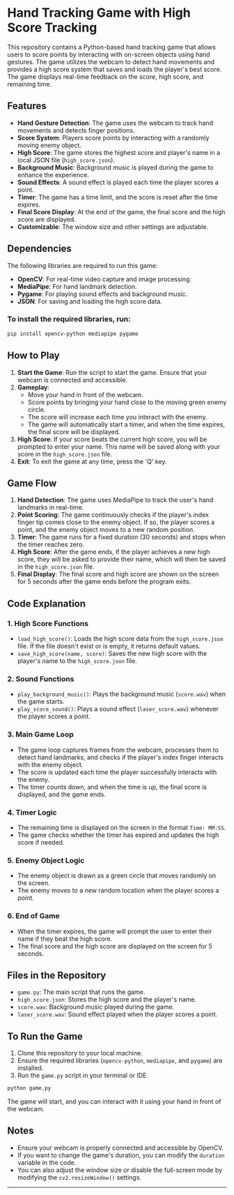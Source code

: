 # Hand Tracking Game with High Score Tracking

This repository contains a Python-based hand tracking game that allows users to score points by interacting with on-screen objects using hand gestures. The game utilizes the webcam to detect hand movements and provides a high score system that saves and loads the player's best score. The game displays real-time feedback on the score, high score, and remaining time.

## Features

- **Hand Gesture Detection**: The game uses the webcam to track hand movements and detects finger positions.
- **Score System**: Players score points by interacting with a randomly moving enemy object.
- **High Score**: The game stores the highest score and player's name in a local JSON file (`high_score.json`).
- **Background Music**: Background music is played during the game to enhance the experience.
- **Sound Effects**: A sound effect is played each time the player scores a point.
- **Timer**: The game has a time limit, and the score is reset after the time expires.
- **Final Score Display**: At the end of the game, the final score and the high score are displayed.
- **Customizable**: The window size and other settings are adjustable.

## Dependencies

The following libraries are required to run this game:

- **OpenCV**: For real-time video capture and image processing.
- **MediaPipe**: For hand landmark detection.
- **Pygame**: For playing sound effects and background music.
- **JSON**: For saving and loading the high score data.

### To install the required libraries, run:

```bash
pip install opencv-python mediapipe pygame
```

## How to Play

1. **Start the Game**: Run the script to start the game. Ensure that your webcam is connected and accessible.
2. **Gameplay**:
   - Move your hand in front of the webcam.
   - Score points by bringing your hand close to the moving green enemy circle.
   - The score will increase each time you interact with the enemy.
   - The game will automatically start a timer, and when the time expires, the final score will be displayed.
3. **High Score**: If your score beats the current high score, you will be prompted to enter your name. This name will be saved along with your score in the `high_score.json` file.
4. **Exit**: To exit the game at any time, press the 'Q' key.

## Game Flow

1. **Hand Detection**: The game uses MediaPipe to track the user's hand landmarks in real-time.
2. **Point Scoring**: The game continuously checks if the player's index finger tip comes close to the enemy object. If so, the player scores a point, and the enemy object moves to a new random position.
3. **Timer**: The game runs for a fixed duration (30 seconds) and stops when the timer reaches zero.
4. **High Score**: After the game ends, if the player achieves a new high score, they will be asked to provide their name, which will then be saved in the `high_score.json` file.
5. **Final Display**: The final score and high score are shown on the screen for 5 seconds after the game ends before the program exits.

## Code Explanation

### 1. **High Score Functions**
   - `load_high_score()`: Loads the high score data from the `high_score.json` file. If the file doesn't exist or is empty, it returns default values.
   - `save_high_score(name, score)`: Saves the new high score with the player's name to the `high_score.json` file.

### 2. **Sound Functions**
   - `play_background_music()`: Plays the background music (`score.wav`) when the game starts.
   - `play_score_sound()`: Plays a sound effect (`laser_score.wav`) whenever the player scores a point.

### 3. **Main Game Loop**
   - The game loop captures frames from the webcam, processes them to detect hand landmarks, and checks if the player's index finger interacts with the enemy object.
   - The score is updated each time the player successfully interacts with the enemy.
   - The timer counts down, and when the time is up, the final score is displayed, and the game ends.

### 4. **Timer Logic**
   - The remaining time is displayed on the screen in the format `Time: MM:SS`.
   - The game checks whether the timer has expired and updates the high score if needed.

### 5. **Enemy Object Logic**
   - The enemy object is drawn as a green circle that moves randomly on the screen.
   - The enemy moves to a new random location when the player scores a point.

### 6. **End of Game**
   - When the timer expires, the game will prompt the user to enter their name if they beat the high score.
   - The final score and the high score are displayed on the screen for 5 seconds.

## Files in the Repository

- `game.py`: The main script that runs the game.
- `high_score.json`: Stores the high score and the player's name.
- `score.wav`: Background music played during the game.
- `laser_score.wav`: Sound effect played when the player scores a point.

## To Run the Game

1. Clone this repository to your local machine.
2. Ensure the required libraries (`opencv-python`, `mediapipe`, and `pygame`) are installed.
3. Run the `game.py` script in your terminal or IDE.

```bash
python game.py
```

The game will start, and you can interact with it using your hand in front of the webcam.

## Notes

- Ensure your webcam is properly connected and accessible by OpenCV.
- If you want to change the game's duration, you can modify the `duration` variable in the code.
- You can also adjust the window size or disable the full-screen mode by modifying the `cv2.resizeWindow()` settings.

---

